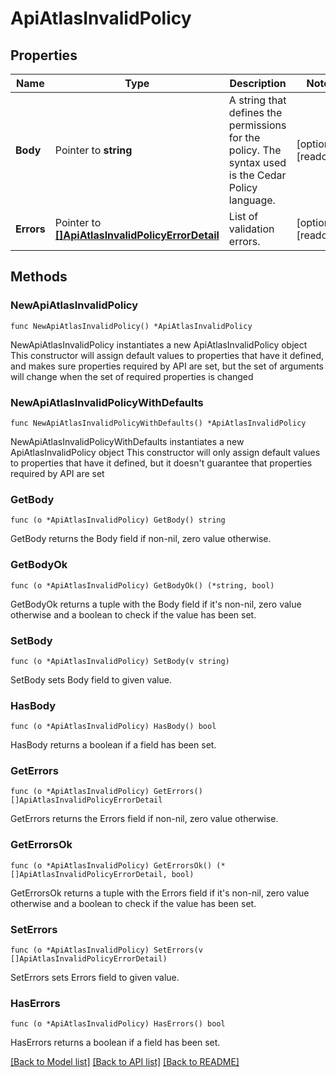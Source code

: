 # ApiAtlasInvalidPolicy

## Properties

Name | Type | Description | Notes
------------ | ------------- | ------------- | -------------
**Body** | Pointer to **string** | A string that defines the permissions for the policy. The syntax used is the Cedar Policy language. | [optional] [readonly] 
**Errors** | Pointer to [**[]ApiAtlasInvalidPolicyErrorDetail**](ApiAtlasInvalidPolicyErrorDetail.md) | List of validation errors. | [optional] [readonly] 

## Methods

### NewApiAtlasInvalidPolicy

`func NewApiAtlasInvalidPolicy() *ApiAtlasInvalidPolicy`

NewApiAtlasInvalidPolicy instantiates a new ApiAtlasInvalidPolicy object
This constructor will assign default values to properties that have it defined,
and makes sure properties required by API are set, but the set of arguments
will change when the set of required properties is changed

### NewApiAtlasInvalidPolicyWithDefaults

`func NewApiAtlasInvalidPolicyWithDefaults() *ApiAtlasInvalidPolicy`

NewApiAtlasInvalidPolicyWithDefaults instantiates a new ApiAtlasInvalidPolicy object
This constructor will only assign default values to properties that have it defined,
but it doesn't guarantee that properties required by API are set

### GetBody

`func (o *ApiAtlasInvalidPolicy) GetBody() string`

GetBody returns the Body field if non-nil, zero value otherwise.

### GetBodyOk

`func (o *ApiAtlasInvalidPolicy) GetBodyOk() (*string, bool)`

GetBodyOk returns a tuple with the Body field if it's non-nil, zero value otherwise
and a boolean to check if the value has been set.

### SetBody

`func (o *ApiAtlasInvalidPolicy) SetBody(v string)`

SetBody sets Body field to given value.

### HasBody

`func (o *ApiAtlasInvalidPolicy) HasBody() bool`

HasBody returns a boolean if a field has been set.
### GetErrors

`func (o *ApiAtlasInvalidPolicy) GetErrors() []ApiAtlasInvalidPolicyErrorDetail`

GetErrors returns the Errors field if non-nil, zero value otherwise.

### GetErrorsOk

`func (o *ApiAtlasInvalidPolicy) GetErrorsOk() (*[]ApiAtlasInvalidPolicyErrorDetail, bool)`

GetErrorsOk returns a tuple with the Errors field if it's non-nil, zero value otherwise
and a boolean to check if the value has been set.

### SetErrors

`func (o *ApiAtlasInvalidPolicy) SetErrors(v []ApiAtlasInvalidPolicyErrorDetail)`

SetErrors sets Errors field to given value.

### HasErrors

`func (o *ApiAtlasInvalidPolicy) HasErrors() bool`

HasErrors returns a boolean if a field has been set.

[[Back to Model list]](../README.md#documentation-for-models) [[Back to API list]](../README.md#documentation-for-api-endpoints) [[Back to README]](../README.md)


